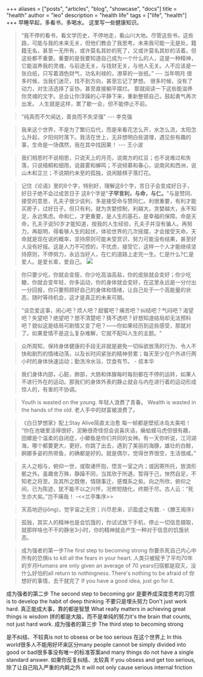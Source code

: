 +++
aliases = ["posts", "articles", "blog", "showcase", "docs"]
title = "health"
author = "leo"
description = "health life"
tags = ["life", "health"]
+++
早睡早起，多看书，多喝水。
这里写一些健康知识。

> “我不停的看书，看文学历史，不停地走，看山川大地。尽管这些书，这些路，可能与我的未来无关，但他们教会了我思考。未来我可能一无是处，籍籍无名，甚至一无所有，或许莫名其妙的死了，又或许莫名其妙的活着。但这些都不重要。重要的是我要知道自己成为一个什么的人，这是一种精神，它能滋养我的灵魂，与前途无关，与钱财无关，与他人无关。人不应该是一张白纸，只写着酒色财气，功名利禄的，潦草的一张纸。” --- 当年明月
很多时候，当我们迷茫，找不到方向，甚至忘记了梦想。
很多时候，没有了动力，对生活选择了妥协。甚至直接躺平摆烂。
那就阅读一下这些能滋养你灵魂的文字。总会让你浮躁的心平静下来，重新整顿自己，鼓起勇气再次出发。
人生就是这样，累了歇一会，但不能停止不前。

> "纯真而不欠闻达，善良而不失坚强" --- 李克强 

> 我来这个世界，不是为了繁衍后代，而是来看花怎么开，水怎么流，太阳怎么升起，夕阳何时落下。我活在世上，无非想明白些道理，遇见些有趣的事，生命是一场偶然，我在其中找因果！ --- 王小波

> 我们相思时不说相思，只说天上的月亮，说南方的红豆；也不说难过和失落，只说梧桐和细雨，说晨雾和蝉鸣；不说倾慕和春心，说南风和西洲，说山木和芷兰；不说期约未至的孤独，说闲敲棋子落灯花。

> 记住《论语》里的8个字，特别好，理解这8个字，苦日子会变成好日子，好日子绝不会过成苦日子
这8个字是"**子罕言利，与命，与仁。**"与是赞同、接受的意思，孔夫子很少说利，多是接受命与赞同仁。利很重要，有利才能买房子，过好日子。但只有利，就为贪婪控制，利越大，贪婪越大，永不知足，永远焦虑。命和仁，才更重要，是人生的基石，是幸福的保障。命是天命，孔夫子说50岁才能知道，按我的人生经验，孔夫子并没有骗人。再努力，再聪明，得看够人生的起伏，体验世界的几次摇摆，才会接受天命。天命就是现在说的概率，坚持原则可能未受赏识，努力可能没有结果，甚至好人没有好报。这是人力不可控的，不忧虑，接受它，这样一个人才能继续坚持原则，不停努力，永远当好人，在仁的道路上走完一生。仁是什么?仁是爱人。是爱长辈，爱自己。
![](https://s2.loli.net/2023/09/28/axbvAhri37f6jSt.png)


> 你只要少吃，你就会变瘦，你少吃高油高盐，你的皮肤就会变好；你少吃糖，你就会变年轻，你多运动，你的身体就会变好，在这里永远是一分付出一分回报，你只要照顾好自己的身体和情绪，让自己处于一个高能量的状态，随时等待机会，这才是真正的未来可期。


> "谈恋爱这事，闹心吧？烦人吧？甜蜜吧？痛苦吧？纠结吧？气闷吧？渴望吧？失望吧？绝望吧？想不清楚吧？猜不透吧？好想知道结局却无法预料吧？貌似这是结局可剧情又变了吧？——你如果经历到这些感受，那就对了。如果爱情不是这么复杂难解，它就不配叫人生的主题。"


> 众所周知，保持身体健康的手段无非就是避免一切纵欲放荡的行为、令人不快和剧烈的情绪动荡，以及长时间紧张的精神劳累；每天至少在户外进行两小时的身体快速运动；勤洗冷水浴，饮食有节。 - 叔本华

> 我们身体内部，心脏，肺部，大肠和体腺每时每刻都在不停的运转，如果人不进行外在的运动。那我们的身体外表的静止就会与内在进行着的运动形成惊人的，有害的不协调。


> Youth is wasted on the young. 年轻人浪费了青春。
> Wealth is wasted in the hands of the old. 老人手中的财富被浪费了。


> 《白日梦想家》配上Stay Alive简直太治愈 每一帧都是壁纸冰岛太美啦！
> “你在池塘里活得很好，泥鳅很奇怪但会说喜庆话，癞蛤蟆马虎但很有趣，田螺是个温柔的自闭症，小鲫鱼是你们共同的女神。有一天你听说，江河湖海，哪个都要更大，更好。你跳了出去，遇到了美丽的海豚，雄壮的白鲸，婀娜多姿的热带鱼，的确都是好的。就是偶尔，觉得世界很空，生活很咸。”

> 夫人之相与，俯仰一世，或取诸怀抱，悟言一室之内；或因寄所托，放浪形骸之外。虽趣舍万殊，静躁不同，当其欣于所遇，暂得于己，怏然自足，不知老之将至。及其所之既倦，情随事迁，感慨系之矣。向之所欣，俯仰之间，已为陈迹，犹不能不以之兴怀。况修短随化，终期于尽。古人云：“死生亦大矣。”岂不痛哉！ -<<兰亭集序>>

> 天高地迥(jiǒng)，觉宇宙之无穷；兴尽悲来，识盈虚之有数. -《滕王阁序》

> 孤独，其实人的精神也是会饥饿的，你试试放下手机，停止一切信息摄取，就那样啥也不干的静坐3小时，你的精神就会产生一种对于信息的饥饿状态。 

> 成为强者的第一步The first step to becoming strong
你要杀死自己内心中所有的恐惧is to kill all the fears in your heart.
人类只被赋予了平均70年的岁月Humans are only given an average of 70 years归宿都是寂灭，没什么好怕的all return to nothingness. There's nothing to be afraid of
你想好的事情，去干就完了
If you have a good idea, just go for it.

成为强者的第二步
The second step to becoming gor
是要养成深度思考的习惯
is to develop the habit of deep thinking
不要只是埋头努力
Don't just work hard.
真正能成大事，靠的都是智慧
What really matters in achieving great things is wisdom
拼的都是大脑，而不是单纯的努力it's the brain that counts, not just hard work.
成为强者的第三步
The third step to becoming strong

是不纠结、不较真is not to obsess or be too serious
在这个世界上
In this world很多人不能用好坏来区分many people cannot be simply divided into good or bad很多事没有唯一的标准答案and many things do not have a single standard answer.
如果你反复纠结、太较真
lf you obsess and get too serious,
除了让自己陷入严重的内耗之外
it will not only cause serious internal friction
